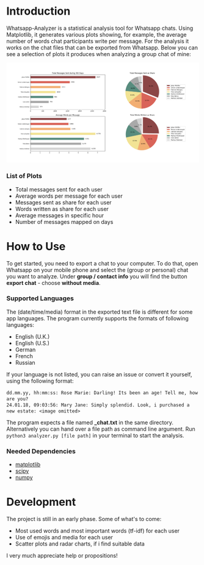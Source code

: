# Introduction

Whatsapp-Analyzer is a statistical analysis tool for Whatsapp chats. Using Matplotlib, it generates various plots showing, for example, the average number of words chat participants write per message. For the analysis it works on the chat files that can be exported from Whatsapp. Below you can see a selection of plots it produces when analyzing a group chat of mine:

![example](example.png)

### List of Plots

- Total messages sent for each user
- Average words per message for each user
- Messages sent as share for each user
- Words written as share for each user
- Average messages in specific hour
- Number of messages mapped on days

# How to Use

To get started, you need to export a chat to your computer. To do that, open Whatsapp on your mobile phone and select the (group or personal) chat you want to analyze. Under **group / contact info** you will find the button **export chat** - choose **without media**.

### Supported Languages

The (date/time/media) format in the exported text file is different for some app languages. The program currently supports the formats of following languages:

- English (U.K.)
- English (U.S.)
- German
- French
- Russian

If your language is not listed, you can raise an issue or convert it yourself, using the following format:

```
dd.mm.yy, hh:mm:ss: Rose Marie: Darling! Its been an age! Tell me, how are you?
24.01.18, 09:03:56: Mary Jane: Simply splendid. Look, i purchased a new estate: <image omitted>
```

The program expects a file named **_chat.txt** in the same directory. Alternatively you can hand over a file path as command line argument. Run `python3 analyzer.py [file path]` in your terminal to start the analysis.

### Needed Dependencies

- [matplotlib](https://matplotlib.org)
- [scipy](https://www.scipy.org)
- [numpy](http://www.numpy.org)

# Development

The project is still in an early phase. Some of what's to come:

- Most used words and most important words (tf-idf) for each user
- Use of emojis and media for each user
- Scatter plots and radar charts, if i find suitable data

I very much appreciate help or propositions!

